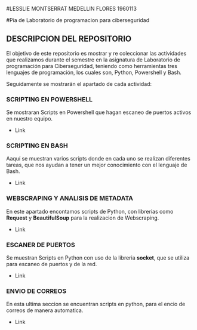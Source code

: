 #LESSLIE MONTSERRAT MEDELLIN FLORES 1960113

#Pia de Laboratorio de programacion para ciberseguridad 

## DESCRIPCION DEL REPOSITORIO
El objetivo de este repositorio es mostrar y re coleccionar las actividades que realizamos durante el semestre en la asignatura de Laboratorio de programación para Ciberseguridad, teniendo como herramientas tres lenguajes de programación, los cuales son, Python, Powershell y Bash. 

Seguidamente se mostrarán el apartado de cada actividad:

### SCRIPTING EN POWERSHELL 

Se mostraran Scripts en Powershell que hagan escaneo de puertos activos en nuestro equipo. 

- Link 

### SCRIPTING EN BASH 

Aaquí se muestran varios scripts donde en cada uno se realizan diferentes tareas, que nos ayudan a tener un mejor conocimiento con el lenguaje de Bash.

- Link 

### WEBSCRAPING Y ANALISIS DE METADATA 

En este apartado encontamos scripts de Python, con librerias como **Request** y **BeautifulSoup** para la realizacion de Webscraping.

- Link 

### ESCANER DE PUERTOS 

Se muestran Scripts en Python con uso de la libreria **socket**, que se utiliza para escaneo de puertos y de la red.

- Link 

### ENVIO DE CORREOS 

En esta ultima seccion se encuentran scripts en python, para el encio de correos de manera automatica. 

- Link




